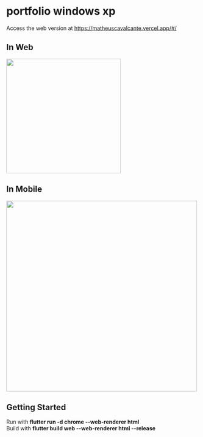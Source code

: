 # portfolio windows xp
Access the web version at https://matheuscavalcante.vercel.app/#/
## In Web
<img src ="https://user-images.githubusercontent.com/50497092/119133095-e38fe200-ba11-11eb-9a3f-c389f77203f5.png" height="300px"/>

## In Mobile 
<img src="https://user-images.githubusercontent.com/50497092/119133189-002c1a00-ba12-11eb-9288-27e3fbcf6715.png" height="500px"/>

## Getting Started

Run with **flutter run -d chrome --web-renderer html**
<br>
Build with **flutter build web --web-renderer html --release**


